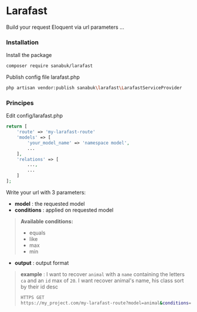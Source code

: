 # Larafast
Build your request Eloquent via url parameters
...

### Installation
Install the package
```sh
composer require sanabuk/larafast
```

Publish config file larafast.php
```sh
php artisan vendor:publish sanabuk\larafast\LarafastServiceProvider
```

### Principes
Edit config/larafast.php
```php
return [
    'route' => 'my-larafast-route'
    'models' => [
        'your_model_name' => 'namespace model',
        ...
    ],
    'relations' => [
        ...,
        ...
    ]
];
```
       
Write your url with 3 parameters:
- **model** : the requested model
- **conditions** : applied on requested model

> **Available conditions:**
> - equals
> - like
> - max
> - min
- **output** : output format

> **example** : I want to recover `animal` with a `name` containing the letters `ca` and an `id` max of `20`. I want recover animal's name, his class sort by their id desc
> ```sh
> HTTPS GET
> https://my_project.com/my-larafast-route?model=animal&conditions=like=name:ca,max=id:20&output=id,name,class,sort=-id
> ```


